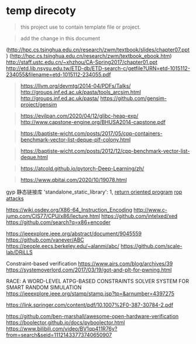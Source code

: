 # temp direcoty

> this project use to contain template file or project.

> add the change in this document

(http://hpc.cs.tsinghua.edu.cn/research/zwm/textbook/slides/chapter07.ppt)
(http://hpc.cs.tsinghua.edu.cn/research/zwm/textbook_ebook.htm)
http://staff.ustc.edu.cn/~xhzhou/CA-Spring2017/chapter01.ppt
http://etd.lib.nsysu.edu.tw/ETD-db/ETD-search-c/getfile?URN=etd-1015112-234055&filename=etd-1015112-234055.pdf

> https://llvm.org/devmtg/2014-04/PDFs/Talks/
> http://groups.inf.ed.ac.uk/pasta/tools_arcsim.html
> http://groups.inf.ed.ac.uk/pasta/
> https://github.com/gensim-project/gensim

> https://evilpan.com/2020/04/12/glibc-heap-exp/
> http://www.capstone-engine.org/BHUSA2014-capstone.pdf

> https://baptiste-wicht.com/posts/2017/05/cpp-containers-benchmark-vector-list-deque-plf-colony.html

> https://baptiste-wicht.com/posts/2012/12/cpp-benchmark-vector-list-deque.html

>https://atcold.github.io/pytorch-Deep-Learning/zh/

> https://www.qbitai.com/2020/10/19078.html

gyp 静态链接库
'standalone_static_library': 1,
[return oriented program](https://ctf101.org/binary-exploitation/return-oriented-programming/)
[rop attacks](https://resources.infosecinstitute.com/return-oriented-programming-rop-attacks/#gref)

https://wiki.osdev.org/X86-64_Instruction_Encoding
http://www.c-jump.com/CIS77/CPU/x86/lecture.html
https://github.com/intelxed/xed
https://github.com/search?q=x86+encoder

https://ieeexplore.ieee.org/abstract/document/9045559
https://github.com/vanever/ABC
https://people.eecs.berkeley.edu/~alanmi/abc/
https://github.com/scale-lab/DRiLLS

Constraint-based verification
https://www.airs.com/blog/archives/39
https://systemoverlord.com/2017/03/19/got-and-plt-for-pwning.html

RACE: A WORD-LEVEL ATPG-BASED CONSTRAINTS SOLVER SYSTEM
FOR SMART RANDOM SIMULATION
https://ieeexplore.ieee.org/stamp/stamp.jsp?tp=&arnumber=4397275

https://link.springer.com/content/pdf/10.1007%2F0-387-30784-2.pdf

https://github.com/ben-marshall/awesome-open-hardware-verification
https://boolector.github.io/docs/pyboolector.html
https://www.bilibili.com/video/BV1qp411R76y?from=search&seid=11121433773740650907

